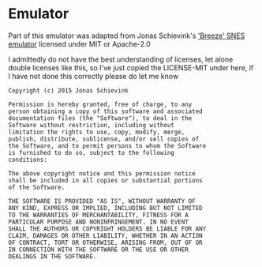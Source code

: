 # Emulator

Part of this emulator was adapted from Jonas Schievink's ['Breeze' SNES emulator](https://github.com/jonas-schievink/breeze-emu) licensed under MIT or Apache-2.0

I admittedly do not have the best understanding of licenses, let alone double licenses like this, so I've just copied the LICENSE-MIT under here, if I have not done this correctly please do let me know

```
Copyright (c) 2015 Jonas Schievink

Permission is hereby granted, free of charge, to any
person obtaining a copy of this software and associated
documentation files (the "Software"), to deal in the
Software without restriction, including without
limitation the rights to use, copy, modify, merge,
publish, distribute, sublicense, and/or sell copies of
the Software, and to permit persons to whom the Software
is furnished to do so, subject to the following
conditions:

The above copyright notice and this permission notice
shall be included in all copies or substantial portions
of the Software.

THE SOFTWARE IS PROVIDED "AS IS", WITHOUT WARRANTY OF
ANY KIND, EXPRESS OR IMPLIED, INCLUDING BUT NOT LIMITED
TO THE WARRANTIES OF MERCHANTABILITY, FITNESS FOR A
PARTICULAR PURPOSE AND NONINFRINGEMENT. IN NO EVENT
SHALL THE AUTHORS OR COPYRIGHT HOLDERS BE LIABLE FOR ANY
CLAIM, DAMAGES OR OTHER LIABILITY, WHETHER IN AN ACTION
OF CONTRACT, TORT OR OTHERWISE, ARISING FROM, OUT OF OR
IN CONNECTION WITH THE SOFTWARE OR THE USE OR OTHER
DEALINGS IN THE SOFTWARE.
```
